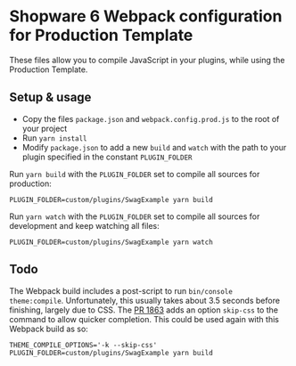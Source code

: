 # Shopware 6 Webpack configuration for Production Template
These files allow you to compile JavaScript in your plugins, while using the Production Template.

## Setup & usage
- Copy the files `package.json` and `webpack.config.prod.js` to the root of your project
- Run `yarn install`
- Modify `package.json` to add a new `build` and `watch` with the path to your plugin specified in the constant `PLUGIN_FOLDER`

Run `yarn build` with the `PLUGIN_FOLDER` set to compile all sources for production:

    PLUGIN_FOLDER=custom/plugins/SwagExample yarn build

Run `yarn watch` with the `PLUGIN_FOLDER` set to compile all sources for development and keep watching
all files:

    PLUGIN_FOLDER=custom/plugins/SwagExample yarn watch

## Todo
The Webpack build includes a post-script to run `bin/console theme:compile`.
Unfortunately, this usually takes about 3.5 seconds before finishing, largely due to
CSS. The [PR 1863](https://github.com/shopware/platform/pull/1863) adds an option
`skip-css` to the command to allow quicker completion. This could be used again with
this Webpack build as so:

    THEME_COMPILE_OPTIONS='-k --skip-css' PLUGIN_FOLDER=custom/plugins/SwagExample yarn build
